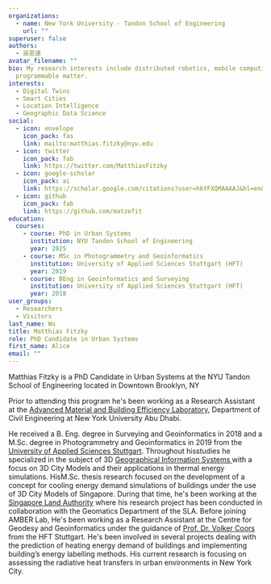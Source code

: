 ```yaml
---
organizations:
  - name: New York University - Tandon School of Engineering
    url: ""
superuser: false
authors:
  - 吳恩達
avatar_filename: ""
bio: My research interests include distributed robotics, mobile computing and
  programmable matter.
interests:
  - Digital Twins
  - Smart Cities
  - Location Intelligence
  - Geographic Data Science
social:
  - icon: envelope
    icon_pack: fas
    link: mailto:matthias.fitzky@nyu.edu
  - icon: twitter
    icon_pack: fab
    link: https://twitter.com/MatthiasFitzky
  - icon: google-scholar
    icon_pack: ai
    link: https://scholar.google.com/citations?user=hkYFXQMAAAAJ&hl=en&oi=ao
  - icon: github
    icon_pack: fab
    link: https://github.com/matzefit
education:
  courses:
    - course: PhD in Urban Systems
      institution: NYU Tandon School of Engineering
      year: 2025
    - course: MSc in Photogrammetry and Geoinformatics
      institution: University of Applied Sciences Stuttgart (HFT)
      year: 2019
    - course: BEng in Geoinformatics and Surveying
      institution: University of Applied Sciences Stuttgart (HFT)
      year: 2018
user_groups:
  - Researchers
  - Visitors
last_name: Wu
title: Matthias Fitzky
role: PhD Candidate in Urban Systems
first_name: Alice
email: ""
---
```

Matthias Fitzky is a PhD Candidate in Urban Systems at the NYU Tandon School of Engineering located in Downtown Brooklyn, NY

Prior to attending this program he's been working as a Research Assistant at the [Advanced Material and Building Efficiency Laboratory](https://nyuad.nyu.edu/en/research/centers-labs-and-projects/amber-lab.html), Department of Civil Engineering at New York University Abu Dhabi.

He received a B. Eng. degree in Surveying and Geoinformatics in 2018 and a M.Sc. degree in Photogrammetry and Geoinformatics in 2019 from the [University of Applied Sciences Stuttgart](https://www.hft-stuttgart.de). Throughout hisstudies he specialized in the subject of 3D [Geographical Information Systems ](https://en.wikipedia.org/wiki/Geographic_information_system) with a focus on 3D City Models and their applications in thermal energy simulations. HisM.Sc. thesis research focused on the development of a concept for cooling energy demand simulations of buildings under the use of 3D City Models of Singapore. During that time, he's been working at the [Singapore Land Authority](https://www.sla.gov.sg/) where his research project has been conducted in collaboration with the Geomatics Department of the SLA. Before joining AMBER Lab, He's been working as a Research Assistant at the Centre for Geodesy and Geoinformatics under the guidance of [Prof. Dr. Volker Coors](https://coors-online.de/) from the HFT Stuttgart. He's been involved in several projects dealing with the prediction of heating energy demand of buildings and implementing building’s energy labelling methods. His current research is focusing on assessing the radiative heat transfers in urban environments in New York City.